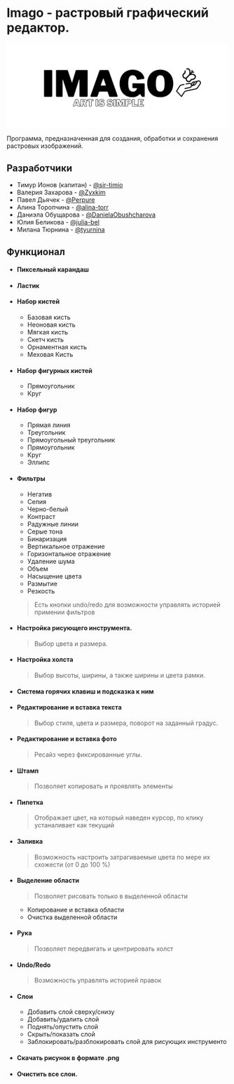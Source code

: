 # Imago - растровый графический редактор.

![](img/logo_readme.png)

Программа, предназначенная для создания, обработки и сохранения растровых изображений.

## Разработчики

* Тимур Ионов (капитан) - [@sir-timio](https://github.com/sir-timio)
* Валерия Захарова - [@Zyxkim](https://github.com/Zyxkim)
* Павел Дьячек - [@Perpure](https://github.com/Perpure)
* Алина Торопчина - [@alina-torr](https://github.com/alina-torr)
* Даниэла Обущарова - [@DanielaObushcharova](https://github.com/DanielaObushcharova)
* Юлия Беликова - [@julia-bel](https://github.com/julia-bel)
* Милана Тюрнина - [@tyurnina](https://github.com/tyurnina)


## Функционал

- #### Пиксельный карандаш

- #### Ластик

- #### Набор кистей
  - Базовая кисть
  - Неоновая кисть
  - Мягкая кисть
  - Скетч кисть
  - Орнаментная кисть
  - Меховая Кисть

- #### Набор фигурных кистей
  - Прямоугольник
  - Круг

- #### Набор фигур
  - Прямая линия
  - Треугольник
  - Прямоугольный треугольник
  - Прямоугольник
  - Круг
  - Эллипc

- #### Фильтры
  - Негатив
  - Сепия
  - Черно-белый
  - Контраст
  - Радужные линии
  - Серые тона
  - Бинаризация
  - Вертикальное отражение
  - Горизонтальное отражение
  - Удаление шума
  - Объем
  - Насыщение цвета
  - Размытие
  - Резкость
  > Есть кнопки undo/redo для возможности управлять историей примении фильтров

- #### Настройка рисующего инструмента.
  > Выбор цвета и размера.

- #### Настройка холста
  > Выбор высоты, ширины, а также ширины и цвета рамки.

- #### Система горячих клавиш и подсказка к ним

- #### Редактирование и вставка текста
  > Выбор стиля, цвета и размера, поворот на заданный градус.

- #### Редактирование и вставка фото
  > Ресайз через фиксированные углы.


- #### Штамп
  > Позволяет копировать и проявлять элементы

- #### Пипетка
  > Отображает цвет, на который наведен курсор, по клику устаналивает как текущий

- #### Заливка
  > Возможность настроить затрагиваемые цвета по мере их схожести (от 0 до 100 %)

- #### Выделение области
  > Позволяет рисовать только в выделенной области
  - Копирование и вставка области
  - Очистка выделенной области

- #### Рука
  > Позволяет передвигать и центрировать холст

- #### Undo/Redo
  > Возможность управлять историей правок

- #### Слои
  - Добавить слой сверху/снизу
  - Добавить/удалить слой
  - Поднять/опустить слой
  - Скрыть/показать слой
  - Заблокировать/разблокировать слой для рисующих инструменто

- #### Скачать рисунок в формате .png

- #### Очистить все слои.
